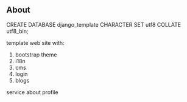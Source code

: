 ## About

CREATE DATABASE django_template CHARACTER SET utf8 COLLATE utf8_bin;

template web site with:
1. bootstrap theme
2. i18n
3. cms
4. login
5. blogs



service
about
profile
